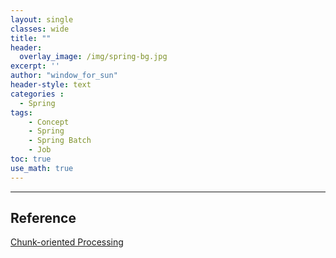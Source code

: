 ```yaml
--- 
layout: single
classes: wide
title: ""
header:
  overlay_image: /img/spring-bg.jpg
excerpt: ''
author: "window_for_sun"
header-style: text
categories :
  - Spring
tags:
    - Concept
    - Spring
    - Spring Batch
    - Job
toc: true
use_math: true
---  
```



---
## Reference
[Chunk-oriented Processing](https://docs.spring.io/spring-batch/docs/4.3.x/reference/html/step.html#chunkOrientedProcessing)  